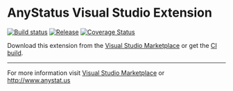 ﻿# AnyStatus Visual Studio Extension

[![Build status](https://ci.appveyor.com/api/projects/status/bqr0m4e08nfkb6g2?svg=true)](https://ci.appveyor.com/project/AlonAmsalem/anystatus)
[![Release](https://img.shields.io/badge/release-v0.11-blue.svg)](https://visualstudiogallery.msdn.microsoft.com/d2262fef-aeca-45dd-9c8c-87c290ee4eb0)
[![Coverage Status](https://coveralls.io/repos/github/AlonAm/AnyStatus/badge.svg?branch=master)](https://coveralls.io/github/AlonAm/AnyStatus?branch=master)

Download this extension from the [Visual Studio Marketplace](https://marketplace.visualstudio.com/items?itemName=AlonAmsalem.AnyStatus)
or get the [CI build](http://vsixgallery.com/#/extension/AnyStatus.VSPackage.6f25620d-ff50-42d1-89da-709a45cebe10/).

---------------------------------------

For more information visit [Visual Studio Marketplace](https://marketplace.visualstudio.com/items?itemName=AlonAmsalem.AnyStatus) or http://www.anystat.us
